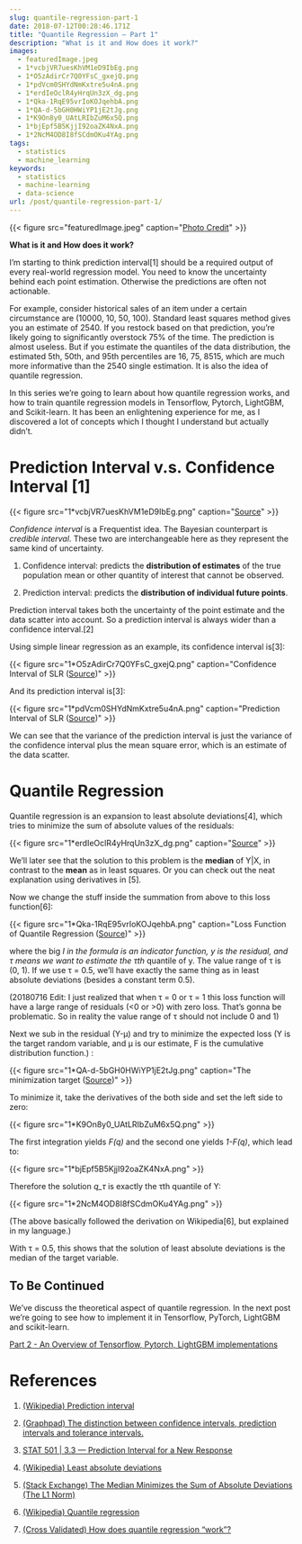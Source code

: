 ```yaml
---
slug: quantile-regression-part-1
date: 2018-07-12T00:28:46.171Z
title: "Quantile Regression — Part 1"
description: "What is it and How does it work?"
images:
  - featuredImage.jpeg
  - 1*vcbjVR7uesKhVM1eD9IbEg.png
  - 1*O5zAdirCr7Q0YFsC_gxejQ.png
  - 1*pdVcm0SHYdNmKxtre5u4nA.png
  - 1*erdIeOclR4yHrqUn3zX_dg.png
  - 1*Qka-1RqE95vrIoKOJqehbA.png
  - 1*QA-d-5bGH0HWiYP1jE2tJg.png
  - 1*K9On8y0_UAtLRIbZuM6x5Q.png
  - 1*bjEpf5B5KjjI92oaZK4NxA.png
  - 1*2NcM4OD8I8fSCdmOKu4YAg.png
tags:
  - statistics
  - machine_learning
keywords:
  - statistics
  - machine-learning
  - data-science
url: /post/quantile-regression-part-1/
---
```


{{< figure src="featuredImage.jpeg" caption="[Photo Credit](https://pixabay.com/en/oldtimer-mga-convertible-sports-car-3508052/)" >}}

**What is it and How does it work?**

I’m starting to think prediction interval[1] should be a required output of every real-world regression model. You need to know the uncertainty behind each point estimation. Otherwise the predictions are often not actionable.

For example, consider historical sales of an item under a certain circumstance are (10000, 10, 50, 100). Standard least squares method gives you an estimate of 2540. If you restock based on that prediction, you’re likely going to significantly overstock 75% of the time. The prediction is almost useless. But if you estimate the quantiles of the data distribution, the estimated 5th, 50th, and 95th percentiles are 16, 75, 8515, which are much more informative than the 2540 single estimation. It is also the idea of quantile regression.

In this series we’re going to learn about how quantile regression works, and how to train quantile regression models in Tensorflow, Pytorch, LightGBM, and Scikit-learn. It has been an enlightening experience for me, as I discovered a lot of concepts which I thought I understand but actually didn’t.

# Prediction Interval v.s. Confidence Interval [1]

{{< figure src="1*vcbjVR7uesKhVM1eD9IbEg.png" caption="[Source](https://www.researchgate.net/publication/267958281_Teacher_Certification_Exams_Predicting_Failure_on_the_TExES_History_8-12_Content_Exam_A_Nonparametric_Approach_using_Classification_Trees/figures?lo=1)" >}}

*Confidence interval* is a Frequentist idea. The Bayesian counterpart is *credible interval*. These two are interchangeable here as they represent the same kind of uncertainty.

1. Confidence interval: predicts the **distribution of estimates** of the true population mean or other quantity of interest that cannot be observed.

1. Prediction interval: predicts the **distribution of individual future points**.

Prediction interval takes both the uncertainty of the point estimate and the data scatter into account. So a prediction interval is always wider than a confidence interval.[2]

Using simple linear regression as an example, its confidence interval is[3]:

{{< figure src="1*O5zAdirCr7Q0YFsC_gxejQ.png" caption="Confidence Interval of SLR ([Source](https://onlinecourses.science.psu.edu/stat501/node/274/))" >}}

And its prediction interval is[3]:

{{< figure src="1*pdVcm0SHYdNmKxtre5u4nA.png" caption="Prediction Interval of SLR ([Source](https://onlinecourses.science.psu.edu/stat501/node/274/))" >}}

We can see that the variance of the prediction interval is just the variance of the confidence interval plus the mean square error, which is an estimate of the data scatter.

# Quantile Regression

Quantile regression is an expansion to least absolute deviations[4], which tries to minimize the sum of absolute values of the residuals:

{{< figure src="1*erdIeOclR4yHrqUn3zX_dg.png" caption="[Source](https://www.wikiwand.com/en/Least_absolute_deviations)" >}}

We’ll later see that the solution to this problem is the **median** of Y|X, in contrast to the **mean** as in least squares. Or you can check out the neat explanation using derivatives in [5].

Now we change the stuff inside the summation from above to this loss function[6]:

{{< figure src="1*Qka-1RqE95vrIoKOJqehbA.png" caption="Loss Function of Quantile Regression ([Source](https://www.wikiwand.com/en/Quantile_regression))" >}}

where the big *I *in the formula is an indicator function, y is the residual, and τ means we want to estimate the τ*th* quantile of y. The value range of τ is (0, 1). If we use τ = 0.5, we’ll have exactly the same thing as in least absolute deviations (besides a constant term 0.5).

(20180716 Edit: I just realized that when τ = 0 or τ = 1 this loss function will have a large range of residuals (&lt;0 or &gt;0) with zero loss. That’s gonna be problematic. So in reality the value range of τ should not include 0 and 1)

Next we sub in the residual (Y-μ) and try to minimize the expected loss (Y is the target random variable, and μ is our estimate, F is the cumulative distribution function.) :

{{< figure src="1*QA-d-5bGH0HWiYP1jE2tJg.png" caption="The minimization target ([Source](https://www.wikiwand.com/en/Quantile_regression))" >}}

To minimize it, take the derivatives of the both side and set the left side to zero:

{{< figure src="1*K9On8y0_UAtLRIbZuM6x5Q.png" >}}

The first integration yields *F(q)* and the second one yields *1-F(q)*, which lead to:

{{< figure src="1*bjEpf5B5KjjI92oaZK4NxA.png" >}}

Therefore the solution *q_τ* is exactly the τth quantile of Y:

{{< figure src="1*2NcM4OD8I8fSCdmOKu4YAg.png" >}}

(The above basically followed the derivation on Wikipedia[6], but explained in my language.)

With τ = 0.5, this shows that the solution of least absolute deviations is the median of the target variable.

## To Be Continued

We’ve discuss the theoretical aspect of quantile regression. In the next post we’re going to see how to implement it in Tensorflow, PyTorch, LightGBM and scikit-learn.

[Part 2 - An Overview of Tensorflow, Pytorch, LightGBM implementations](https://medium.com/the-artificial-impostor/quantile-regression-part-2-6fdbc26b2629)

# References

1. [(Wikipedia) Prediction interval](https://www.wikiwand.com/en/Prediction_interval)

1. [(Graphpad) The distinction between confidence intervals, prediction intervals and tolerance intervals.](https://www.graphpad.com/support/faq/the-distinction-between-confidence-intervals-prediction-intervals-and-tolerance-intervals/)

1. [STAT 501 | 3.3 — Prediction Interval for a New Response](https://onlinecourses.science.psu.edu/stat501/node/274/)

1. [(Wikipedia) Least absolute deviations](https://www.wikiwand.com/en/Least_absolute_deviations)

1. [(Stack Exchange) The Median Minimizes the Sum of Absolute Deviations (The L1 Norm)](https://math.stackexchange.com/questions/113270/the-median-minimizes-the-sum-of-absolute-deviations-the-l-1-norm)

1. [(Wikipedia) Quantile regression](https://www.wikiwand.com/en/Quantile_regression)

1. [(Cross Validated) How does quantile regression “work”?](https://stats.stackexchange.com/questions/160354/how-does-quantile-regression-work)